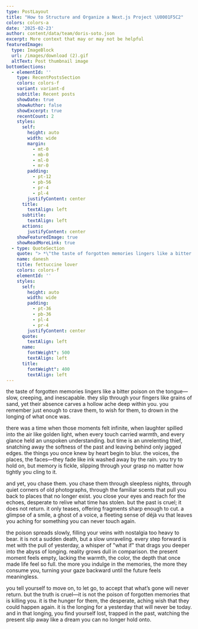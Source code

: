 ```yaml
---
type: PostLayout
title: "How to Structure and Organize a Next.js Project \U0001F5C2️"
colors: colors-a
date: '2025-02-23'
author: content/data/team/doris-soto.json
excerpt: More context that may or may not be helpful
featuredImage:
  type: ImageBlock
  url: /images/download (2).gif
  altText: Post thumbnail image
bottomSections:
  - elementId: ''
    type: RecentPostsSection
    colors: colors-f
    variant: variant-d
    subtitle: Recent posts
    showDate: true
    showAuthor: false
    showExcerpt: true
    recentCount: 2
    styles:
      self:
        height: auto
        width: wide
        margin:
          - mt-0
          - mb-0
          - ml-0
          - mr-0
        padding:
          - pt-12
          - pb-56
          - pr-4
          - pl-4
        justifyContent: center
      title:
        textAlign: left
      subtitle:
        textAlign: left
      actions:
        justifyContent: center
    showFeaturedImage: true
    showReadMoreLink: true
  - type: QuoteSection
    quote: "> *\"the taste of forgotten memories lingers like a bitter poison on the tongue—slow, creeping, and inescapable.\_\"*\n\n"
    name: danesh
    title: fettuccine lover
    colors: colors-f
    elementId: ''
    styles:
      self:
        height: auto
        width: wide
        padding:
          - pt-36
          - pb-36
          - pl-4
          - pr-4
        justifyContent: center
      quote:
        textAlign: left
      name:
        fontWeight": 500
        textAlign: left
      title:
        fontWeight": 400
        textAlign: left
---
```

the taste of forgotten memories lingers like a bitter poison on the tongue—slow, creeping, and inescapable. they slip through your fingers like grains of sand, yet their absence carves a hollow ache deep within you. you remember just enough to crave them, to wish for them, to drown in the longing of what once was.

there was a time when those moments felt infinite, when laughter spilled into the air like golden light, when every touch carried warmth, and every glance held an unspoken understanding. but time is an unrelenting thief, snatching away the softness of the past and leaving behind only jagged edges. the things you once knew by heart begin to blur. the voices, the places, the faces—they fade like ink washed away by the rain. you try to hold on, but memory is fickle, slipping through your grasp no matter how tightly you cling to it.

and yet, you chase them. you chase them through sleepless nights, through quiet corners of old photographs, through the familiar scents that pull you back to places that no longer exist. you close your eyes and reach for the echoes, desperate to relive what time has stolen. but the past is cruel; it does not return. it only teases, offering fragments sharp enough to cut. a glimpse of a smile, a ghost of a voice, a fleeting sense of déjà vu that leaves you aching for something you can never touch again.

the poison spreads slowly, filling your veins with nostalgia too heavy to bear. it is not a sudden death, but a slow unraveling. every step forward is met with the pull of yesterday, a whisper of "what if" that drags you deeper into the abyss of longing. reality grows dull in comparison. the present moment feels empty, lacking the warmth, the color, the depth that once made life feel so full. the more you indulge in the memories, the more they consume you, turning your gaze backward until the future feels meaningless.

you tell yourself to move on, to let go, to accept that what’s gone will never return. but the truth is cruel—it is not the poison of forgotten memories that is killing you. it is the hunger for them, the desperate, aching wish that they could happen again. it is the longing for a yesterday that will never be today. and in that longing, you find yourself lost, trapped in the past, watching the present slip away like a dream you can no longer hold onto.


